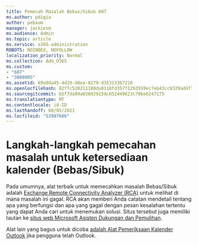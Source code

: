 ```yaml
---
title: Pemecah Masalah Bebas/Sibuk 607
ms.author: pdigia
author: pebaum
manager: jackiesm
ms.audience: Admin
ms.topic: article
ms.service: o365-administration
ROBOTS: NOINDEX, NOFOLLOW
localization_priority: Normal
ms.collection: Adm_O365
ms.custom:
- "607"
- "3800005"
ms.assetid: 69e8da45-4d29-48ea-8279-d35313367216
ms.openlocfilehash: 82ffc520211180da8118fd357f12b3559ec7eb43cc0329ad4f7e58f42bd8c3eb
ms.sourcegitcommit: b5f7da89a650d2915dc652449623c78be6247175
ms.translationtype: MT
ms.contentlocale: id-ID
ms.lasthandoff: 08/05/2021
ms.locfileid: "53987686"
---
```

# <a name="troubleshooting-steps-for-calendar-availability-freebusy"></a>Langkah-langkah pemecahan masalah untuk ketersediaan kalender (Bebas/Sibuk)

Pada umumnya, alat terbaik untuk memecahkan masalah Bebas/Sibuk adalah [Exchange Remote Connectivity Analyzer (RCA)](https://testconnectivity.microsoft.com/Default.aspx?testId=freeBusy) untuk melihat di mana masalah ini gagal. RCA akan memberi Anda catatan mendetail tentang apa yang berfungsi dan apa yang gagal dengan pesan kesalahan tertentu yang dapat Anda cari untuk menemukan solusi. Situs tersebut juga memiliki tautan ke [situs web Microsoft Asisten Dukungan dan Pemulihan](https://diagnostics.office.com/).

Alat lain yang bagus untuk dicoba [adalah Alat Pemeriksaan Kalender Outlook](https://www.microsoft.com/download/details.aspx?id=28786) jika pengguna telah Outlook.
